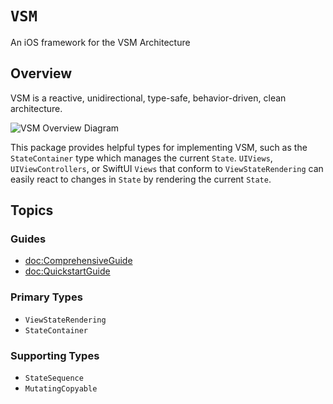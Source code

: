 # ``VSM``

An iOS framework for the VSM Architecture

## Overview

VSM is a reactive, unidirectional, type-safe, behavior-driven, clean architecture.

![VSM Overview Diagram](vsm-diagram.png)

This package provides helpful types for implementing VSM, such as the ``StateContainer`` type which manages the current `State`. `UIViews`, `UIViewControllers`, or SwiftUI `Views` that conform to ``ViewStateRendering`` can easily react to changes in `State` by rendering the current `State`.

## Topics

### Guides

- <doc:ComprehensiveGuide>
- <doc:QuickstartGuide>

### Primary Types

- ``ViewStateRendering``
- ``StateContainer``

### Supporting Types

- ``StateSequence``
- ``MutatingCopyable``
